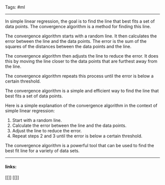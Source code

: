 
Tags: #ml 

------------------------------------------
In simple linear regression, the goal is to find the line that best fits a set of data points. The convergence algorithm is a method for finding this line.

The convergence algorithm starts with a random line. It then calculates the error between the line and the data points. The error is the sum of the squares of the distances between the data points and the line.

The convergence algorithm then adjusts the line to reduce the error. It does this by moving the line closer to the data points that are furthest away from the line.

The convergence algorithm repeats this process until the error is below a certain threshold.

The convergence algorithm is a simple and efficient way to find the line that best fits a set of data points.

Here is a simple explanation of the convergence algorithm in the context of simple linear regression:

1.  Start with a random line.
2.  Calculate the error between the line and the data points.
3.  Adjust the line to reduce the error.
4.  Repeat steps 2 and 3 until the error is below a certain threshold.

The convergence algorithm is a powerful tool that can be used to find the best fit line for a variety of data sets.

---------------------
#### links:
[[]]
[[]]